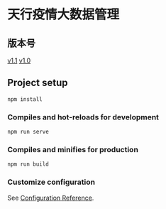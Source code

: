 # 天行疫情大数据管理
## 版本号
[v1.1](https://github.com/hezongxi/pneumonia-mobile-vue/tree/v1.1)   [v1.0](https://github.com/hezongxi/pneumonia-mobile-vue/tree/v1.0)
## Project setup
```
npm install
```

### Compiles and hot-reloads for development
```
npm run serve
```

### Compiles and minifies for production
```
npm run build
```

### Customize configuration
See [Configuration Reference](https://cli.vuejs.org/config/).
